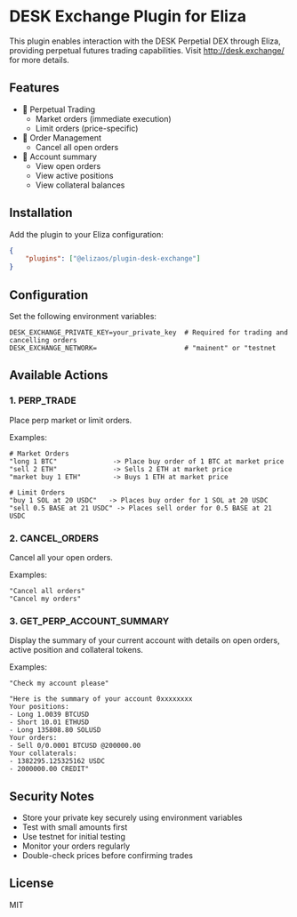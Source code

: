 # DESK Exchange Plugin for Eliza

This plugin enables interaction with the DESK Perpetial DEX through Eliza, providing perpetual futures trading capabilities. Visit http://desk.exchange/ for more details.

## Features

- 💱 Perpetual Trading
    - Market orders (immediate execution)
    - Limit orders (price-specific)
- 🔄 Order Management
    - Cancel all open orders
- 🏦 Account summary
    - View open orders
    - View active positions
    - View collateral balances

## Installation

Add the plugin to your Eliza configuration:

```json
{
    "plugins": ["@elizaos/plugin-desk-exchange"]
}
```

## Configuration

Set the following environment variables:

```env
DESK_EXCHANGE_PRIVATE_KEY=your_private_key  # Required for trading and cancelling orders
DESK_EXCHANGE_NETWORK=                      # "mainent" or "testnet
```

## Available Actions

### 1. PERP_TRADE

Place perp market or limit orders.

Examples:

```
# Market Orders
"long 1 BTC"              -> Place buy order of 1 BTC at market price
"sell 2 ETH"              -> Sells 2 ETH at market price
"market buy 1 ETH"        -> Buys 1 ETH at market price

# Limit Orders
"buy 1 SOL at 20 USDC"   -> Places buy order for 1 SOL at 20 USDC
"sell 0.5 BASE at 21 USDC" -> Places sell order for 0.5 BASE at 21 USDC
```

### 2. CANCEL_ORDERS

Cancel all your open orders.

Examples:

```
"Cancel all orders"
"Cancel my orders"
```

### 3. GET_PERP_ACCOUNT_SUMMARY

Display the summary of your current account with details on open orders, active position and collateral tokens.

Examples:

```
"Check my account please"

"Here is the summary of your account 0xxxxxxxx
Your positions:
- Long 1.0039 BTCUSD
- Short 10.01 ETHUSD
- Long 135808.80 SOLUSD
Your orders:
- Sell 0/0.0001 BTCUSD @200000.00
Your collaterals:
- 1382295.125325162 USDC
- 2000000.00 CREDIT"
```

## Security Notes

- Store your private key securely using environment variables
- Test with small amounts first
- Use testnet for initial testing
- Monitor your orders regularly
- Double-check prices before confirming trades

## License

MIT
